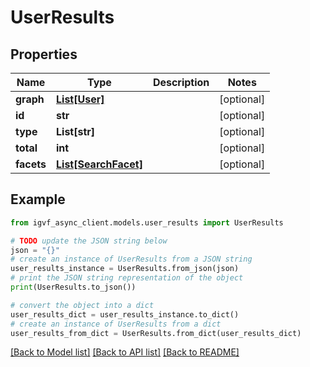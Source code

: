 # UserResults


## Properties

Name | Type | Description | Notes
------------ | ------------- | ------------- | -------------
**graph** | [**List[User]**](User.md) |  | [optional] 
**id** | **str** |  | [optional] 
**type** | **List[str]** |  | [optional] 
**total** | **int** |  | [optional] 
**facets** | [**List[SearchFacet]**](SearchFacet.md) |  | [optional] 

## Example

```python
from igvf_async_client.models.user_results import UserResults

# TODO update the JSON string below
json = "{}"
# create an instance of UserResults from a JSON string
user_results_instance = UserResults.from_json(json)
# print the JSON string representation of the object
print(UserResults.to_json())

# convert the object into a dict
user_results_dict = user_results_instance.to_dict()
# create an instance of UserResults from a dict
user_results_from_dict = UserResults.from_dict(user_results_dict)
```
[[Back to Model list]](../README.md#documentation-for-models) [[Back to API list]](../README.md#documentation-for-api-endpoints) [[Back to README]](../README.md)


